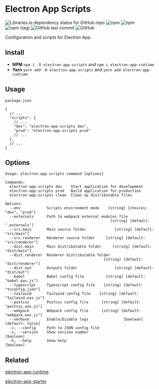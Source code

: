 # Electron App Scripts

![Libraries.io dependency status for GitHub repo](https://img.shields.io/librariesio/github/SadraSamadi/electron-app-scripts)
![npm](https://img.shields.io/npm/dw/electron-app-scripts)
![npm](https://img.shields.io/npm/v/electron-app-scripts)
![npm (tag)](https://img.shields.io/npm/v/electron-app-scripts/beta)
![GitHub last commit](https://img.shields.io/github/last-commit/SadraSamadi/electron-app-scripts)
![GitHub](https://img.shields.io/github/license/SadraSamadi/electron-app-scripts)

Configuration and scripts for Electron App.

## Install

* **NPM** `npm i -D electron-app-scripts` and `npm i electron-app-runtime`
* **Yarn** `yarn add -D electron-app-scripts` and `yarn add electron-app-runtime`

## Usage

`package.json`
```json5
{
  // ...
  "scripts": {
    // ...
    "dev": "electron-app-scripts dev",
    "prod": "electron-app-scripts prod"
    // ...
  },
  // ...
}
```

## Options

```text
Usage: electron-app-scripts command [options]

Commands:
  electron-app-scripts dev    Start application for development
  electron-app-scripts prod   Build application for production
  electron-app-scripts clean  Clean up distributable files

Options:
  --env            Scripts environment mode    [string] [choices: "dev", "prod"]
  --externals      Path to webpack external modules file
                                                [string] [default: ".externals"]
  --src.main       Main source folder             [string] [default: "src/main"]
  --src.renderer   Renderer source folder     [string] [default: "src/renderer"]
  --dist.main      Main distributable folder     [string] [default: "dist/main"]
  --dist.renderer  Renderer distributable folder
                                             [string] [default: "dist/renderer"]
  --dist.out       Outputs folder                 [string] [default: "dist/out"]
  --babel          Babel config file          [string] [default: "babel.eas.js"]
  --typescript     Typescript config file    [string] [default: "tsconfig.json"]
  --tailwind       Tailwind config file    [string] [default: "tailwind.eas.js"]
  --postcss        Postcss config file      [string] [default: "postcss.eas.js"]
  --webpack        Webpack config file      [string] [default: "webpack.eas.js"]
  --verbose        Enable/Disable logs                [boolean] [default: false]
  -c, --config     Path to JSON config file
  -v, --version    Show version number                                 [boolean]
  -h, --help       Show help                                           [boolean]
```

## Related

[electron-app-runtime](https://github.com/SadraSamadi/electron-app-runtime)

[electron-app-starter](https://github.com/SadraSamadi/electron-app-starter)
